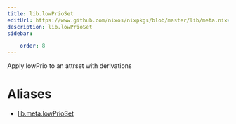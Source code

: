 ```yaml
---
title: lib.lowPrioSet
editUrl: https://www.github.com/nixos/nixpkgs/blob/master/lib/meta.nix#L77C16
description: lib.lowPrioSet
sidebar:

    order: 8
---
```


Apply lowPrio to an attrset with derivations


# Aliases

- [lib.meta.lowPrioSet](reference/lib/meta/lib-meta-lowPrioSet)



